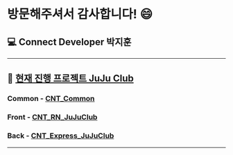 # 방문해주셔서 감사합니다! 😄  

## :computer: Connect Developer 박지훈  
---


:beer: [현재 진행 프로젝트 JuJu Club](https://github.com/users/HeroNoah/projects/7)
---


### Common - [CNT_Common](https://github.com/HeroNoah/CNT_Common)

### Front - [CNT_RN_JuJuClub](https://github.com/HeroNoah/CNT_RN_JuJuClub)

### Back - [CNT_Express_JuJuClub](https://github.com/HeroNoah/CNT_Express_JuJuClub)


---


